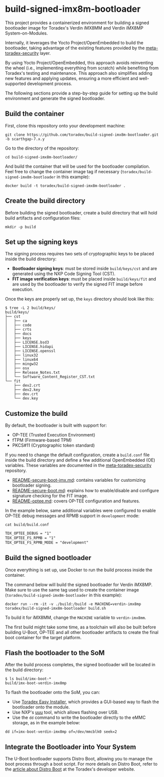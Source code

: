 # build-signed-imx8m-bootloader

This project provides a containerized environment for building a signed bootloader image for Toradex's Verdin iMX8MM and Verdin iMX8MP System-on-Modules.

Internally, it leverages the Yocto Project/OpenEmbedded to build the bootloader, taking advantage of the existing features provided by the [meta-toradex-security](https://github.com/toradex/meta-toradex-security) layer.

By using Yocto Project/OpenEmbedded, this approach avoids reinventing the wheel (i.e., implementing everything from scratch) while benefiting from Toradex's testing and maintenance. This approach also simplifies adding new features and applying updates, ensuring a more efficient and well-supported development process.

The following sections provide a step-by-step guide for setting up the build environment and generate the signed bootloader.

## Build the container

First, clone this repository onto your development machine:

```Shell
git clone https://github.com/toradex/build-signed-imx8m-bootloader.git -b scarthgap-7.x.y
```

Go to the directory of the repository:

```Shell
cd build-signed-imx8m-bootloader/
```

And build the container that will be used for the bootloader compilation. Feel free to change the container image tag if necessary (`toradex/build-signed-imx8m-bootloader` in this example):

```Shell
docker build -t toradex/build-signed-imx8m-bootloader .
```

## Create the build directory

Before building the signed bootloader, create a build directory that will hold build artifacts and configuration files:

```Shell
mkdir -p build
```

## Set up the signing keys

The signing process requires two sets of cryptographic keys to be placed inside the build directory:

- **Bootloader signing keys**: must be stored inside `build/keys/cst` and are generated using the NXP Code Signing Tool (CST).
- **FIT image verification keys**: must be placed inside `build/keys/fit` and are used by the bootloader to verify the signed FIT image before execution.

Once the keys are properly set up, the `keys` directory should look like this:

```Shell
$ tree -L 2 build/keys/
build/keys/
├── cst
│   ├── ca
│   ├── code
│   ├── crts
│   ├── docs
│   ├── keys
│   ├── LICENSE.bsd3
│   ├── LICENSE.hidapi
│   ├── LICENSE.openssl
│   ├── linux32
│   ├── linux64
│   ├── mingw32
│   ├── osx
│   ├── Release_Notes.txt
│   └── Software_Content_Register_CST.txt
└── fit
    ├── dev2.crt
    ├── dev2.key
    ├── dev.crt
    └── dev.key
```

## Customize the build

By default, the bootloader is built with support for:

- OP-TEE (Trusted Execution Environment)
- fTPM (Firmware-based TPM)
- PKCS#11 (Cryptographic token standard)

If you need to change the default configuration, create a `build.conf` file inside the build directory and define a few additional OpenEmbedded (OE) variables. These variables are documented in the [meta-toradex-security](https://github.com/toradex/meta-toradex-security) repository.

- [README-secure-boot-imx.md](https://github.com/toradex/meta-toradex-security/blob/scarthgap-7.x.y/docs/README-secure-boot-imx.md#configuring-habahab-support): contains variables for customizing bootloader signing.
- [README-secure-boot.md](https://github.com/toradex/meta-toradex-security/blob/scarthgap-7.x.y/docs/README-secure-boot.md#configuring-fit-image-signing): explains how to enable/disable and configure signature checking for the FIT image.
- [README-optee.md](https://github.com/toradex/meta-toradex-security/blob/scarthgap-7.x.y/docs/README-optee.md): covers OP-TEE configuration and features.

In the example below, same additional variables were configured to enable OP-TEE debug messages and RPMB support in `development` mode:

```Shell
cat build/build.conf
```

```txt
TDX_OPTEE_DEBUG = "1"
TDX_OPTEE_FS_RPMB = "1"
TDX_OPTEE_FS_RPMB_MODE = "development"
```

## Build the signed bootloader

Once everything is set up, use Docker to run the build process inside the container.

The command below will build the signed bootloader for Verdin iMX8MP. Make sure to use the same tag used to create the container image (`toradex/build-signed-imx8m-bootloader` in this example):

```Shell
docker run --rm -it -v ./build:/build -e MACHINE=verdin-imx8mp toradex/build-signed-imx8m-bootloader build.sh
```

To build it for iMX8MM, change the `MACHINE` variable to `verdin-imx8mm`.

The first build might take some time, as a toolchain will also be built before building U-Boot, OP-TEE and all other bootloader artifacts to create the final boot container for the target platform.

## Flash the bootloader to the SoM

After the build process completes, the signed bootloader will be located in the build directory:

```Shell
$ ls build/imx-boot-*
build/imx-boot-verdin-imx8mp
```

To flash the bootloader onto the SoM, you can:

- Use [Toradex Easy Installer](https://www.toradex.com/tools-libraries/toradex-easy-installer), which provides a GUI-based way to flash the bootloader onto the module.
- Use NXP's [uuu](https://github.com/nxp-imx/mfgtools) tool, which allows flashing over USB.
- Use the `dd` command to write the bootloader directly to the eMMC storage, as in the example below:

```Shell
dd if=imx-boot-verdin-imx8mp of=/dev/mmcblk0 seek=2
```

## Integrate the Bootloader into Your System

The U-Boot bootloader supports Distro Boot, allowing you to manage the boot process through a boot script. For more details on Distro Boot, refer to the [article about Distro Boot](https://developer.toradex.com/linux-bsp/os-development/boot/distro-boot/) at the Toradex's developer website.
